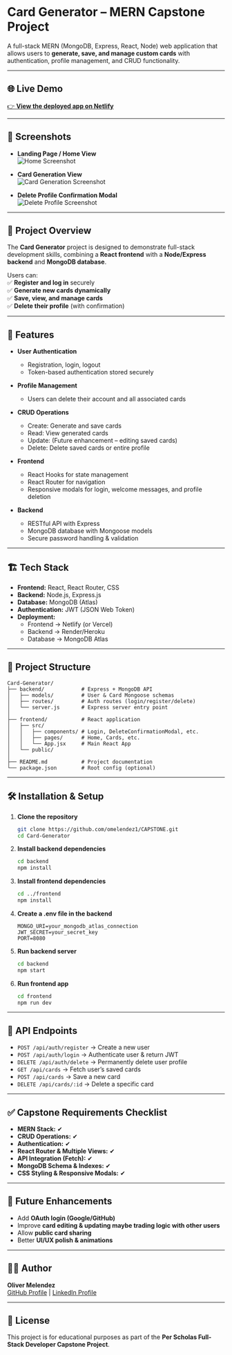 # Card Generator – MERN Capstone Project

A full-stack MERN (MongoDB, Express, React, Node) web application that allows users to **generate, save, and manage custom cards** with authentication, profile management, and CRUD functionality.

---

## 🌐 Live Demo

[👉 **View the deployed app on Netlify**](#)

---

## 📸 Screenshots

- **Landing Page / Home View**  
![Home Screenshot](./public/1Home.jpg)

- **Card Generation View**  
![Card Generation Screenshot](./public/2Collection.jpg)

- **Delete Profile Confirmation Modal**  
![Delete Profile Screenshot](./public/3delete.jpg)

---

## 📝 Project Overview

The **Card Generator** project is designed to demonstrate full-stack development skills, combining a **React frontend** with a **Node/Express backend** and **MongoDB database**.  

Users can:  
✅ **Register and log in** securely  
✅ **Generate new cards dynamically**  
✅ **Save, view, and manage cards**  
✅ **Delete their profile** (with confirmation)  

---

## 🚀 Features

- **User Authentication**  
  - Registration, login, logout  
  - Token-based authentication stored securely  

- **Profile Management**  
  - Users can delete their account and all associated cards  

- **CRUD Operations**  
  - Create: Generate and save cards  
  - Read: View generated cards  
  - Update: (Future enhancement – editing saved cards)  
  - Delete: Delete saved cards or entire profile  

- **Frontend**  
  - React Hooks for state management  
  - React Router for navigation  
  - Responsive modals for login, welcome messages, and profile deletion  

- **Backend**  
  - RESTful API with Express  
  - MongoDB database with Mongoose models  
  - Secure password handling & validation  

---

## 🏗 Tech Stack

- **Frontend:** React, React Router, CSS  
- **Backend:** Node.js, Express.js  
- **Database:** MongoDB (Atlas)  
- **Authentication:** JWT (JSON Web Token)  
- **Deployment:**  
  - Frontend → Netlify (or Vercel)  
  - Backend → Render/Heroku  
  - Database → MongoDB Atlas  

---

## 📂 Project Structure

```
Card-Generator/
├── backend/            # Express + MongoDB API
│   ├── models/         # User & Card Mongoose schemas
│   ├── routes/         # Auth routes (login/register/delete)
│   └── server.js       # Express server entry point
│
├── frontend/           # React application
│   ├── src/
│   │   ├── components/ # Login, DeleteConfirmationModal, etc.
│   │   ├── pages/      # Home, Cards, etc.
│   │   └── App.jsx     # Main React App
│   └── public/
│
├── README.md           # Project documentation
└── package.json        # Root config (optional)
```

---

## 🛠️ Installation & Setup

1. **Clone the repository**
   ```bash
   git clone https://github.com/omelendez1/CAPSTONE.git
   cd Card-Generator
   ```

2. **Install backend dependencies**
   ```bash
   cd backend
   npm install
   ```

3. **Install frontend dependencies**
   ```bash
   cd ../frontend
   npm install
   ```

4. **Create a .env file in the backend**
   ```
   MONGO_URI=your_mongodb_atlas_connection
   JWT_SECRET=your_secret_key
   PORT=8080
   ```

5. **Run backend server**
   ```bash
   cd backend
   npm start
   ```

6. **Run frontend app**
   ```bash
   cd frontend
   npm run dev
   ```

---

## 📡 API Endpoints

- `POST /api/auth/register` → Create a new user  
- `POST /api/auth/login` → Authenticate user & return JWT  
- `DELETE /api/auth/delete` → Permanently delete user profile  
- `GET /api/cards` → Fetch user’s saved cards  
- `POST /api/cards` → Save a new card  
- `DELETE /api/cards/:id` → Delete a specific card  

---

## ✅ Capstone Requirements Checklist

- **MERN Stack:** ✔  
- **CRUD Operations:** ✔  
- **Authentication:** ✔  
- **React Router & Multiple Views:** ✔  
- **API Integration (Fetch):** ✔  
- **MongoDB Schema & Indexes:** ✔  
- **CSS Styling & Responsive Modals:** ✔  

---

## 🎯 Future Enhancements

- Add **OAuth login (Google/GitHub)**  
- Improve **card editing & updating maybe trading logic with other users**  
- Allow **public card sharing**  
- Better **UI/UX polish & animations**  

---

## 👨‍💻 Author

**Oliver Melendez**  
[GitHub Profile](https://github.com/omelendez1) | [LinkedIn Profile](www.linkedin.com/in/omelendez1)

---

## 📜 License

This project is for educational purposes as part of the **Per Scholas Full-Stack Developer Capstone Project**.
